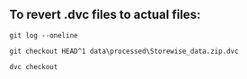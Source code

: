 ## To revert .dvc files to actual files:
```
git log --oneline
```

```
git checkout HEAD^1 data\processed\Storewise_data.zip.dvc
```

```
dvc checkout
```